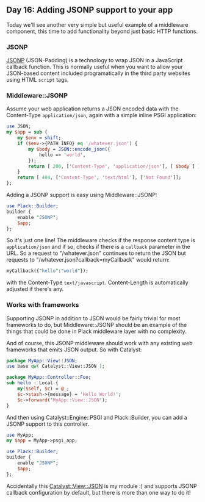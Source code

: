 ## Day 16: Adding JSONP support to your app

Today we'll see another very simple but useful example of a middleware component, this time to add functionality beyond just basic HTTP functions.

### JSONP

[JSONP](http://ajaxian.com/archives/jsonp-json-with-padding) (JSON-Padding) is a technology to wrap JSON in a JavaScript callback function. This is normally useful when you want to allow your JSON-based content included programatically in the third party websites using HTML `script` tags.

### Middleware::JSONP

Assume your web application returns a JSON encoded data with the Content-Type `application/json`, again with a simple inline PSGI application:

```perl
use JSON;
my $app = sub {
    my $env = shift;
    if ($env->{PATH_INFO} eq '/whatever.json') {
        my $body = JSON::encode_json({
            hello => 'world',
        });
        return [ 200, ['Content-Type', 'application/json'], [ $body ] ];
    }
    return [ 404, ['Content-Type', 'text/html'], ['Not Found']];
};
```

Adding a JSONP support is easy using Middleware::JSONP:

```perl
use Plack::Builder;
builder {
    enable "JSONP";
    $app;
};
```

So it's just one line! The middleware checks if the response content type is `application/json` and if so, checks if there is a `callback` parameter in the URL. So a request to "/whatever.json" continues to return the JSON but requests to "/whatever.json?callback=myCallback" would return:

```perl
myCallback({"hello":"world"});
```

with the Content-Type `text/javascript`. Content-Length is automatically adjusted if there's any.

### Works with frameworks

Supporting JSONP in addition to JSON would be fairly trivial for most frameworks to do, but Middleware::JSONP should be an example of the things that could be done in Plack middleware layer with no complexity.

And of course, this JSONP middleware should work with any existing web frameworks that emits JSON output. So with Catalyst:

```perl
package MyApp::View::JSON;
use base qw( Catalyst::View::JSON );

package MyApp::Controller::Foo;
sub hello : Local {
    my($self, $c) = @_;
    $c->stash->{message} = 'Hello World!';
    $c->forward('MyApp::View::JSON');
}
```

And then using Catalyst::Engine::PSGI and Plack::Builder, you can add a JSONP support to this controller.

```perl
use MyApp;
my $app = MyApp->psgi_app;

use Plack::Builder;
builder {
    enable "JSONP";
    $app;
};
```

Accidentally this [Catalyst::View::JSON](http://search.cpan.org/perldoc?Catalyst::View::JSON) is my module :) and supports JSONP callback configuration by default, but there is more than one way to do it!
